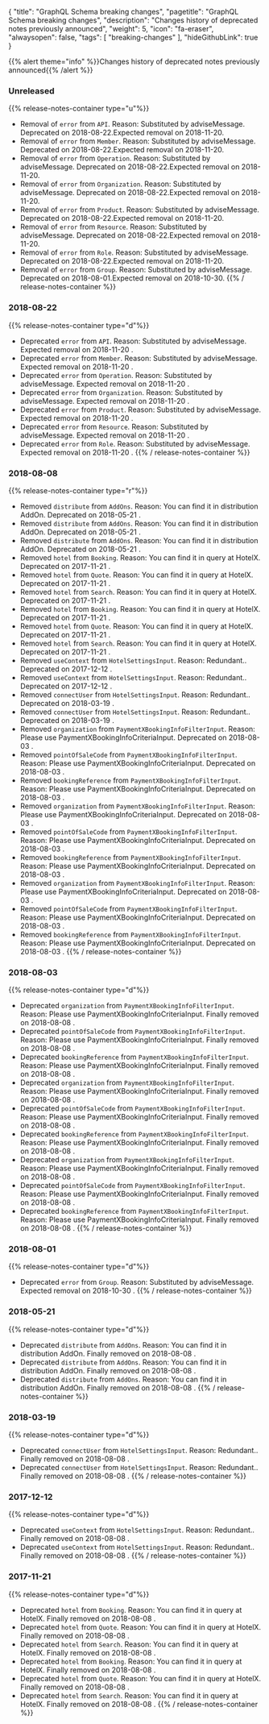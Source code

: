 {
	"title": "GraphQL Schema breaking changes",
	"pagetitle": "GraphQL Schema breaking changes",
	"description": "Changes history of deprecated notes previously announced",
	"weight": 5,
	"icon": "fa-eraser",
	"alwaysopen": false,
	"tags": [
		"breaking-changes"
	],
	"hideGithubLink": true
}

{{% alert theme="info" %}}Changes history of deprecated notes previously announced{{% /alert %}}

### Unreleased
{{% release-notes-container type="u"%}}
- Removal of `error` from `API`. Reason: Substituted by adviseMessage.  Deprecated on 2018-08-22.Expected removal on 2018-11-20.
- Removal of `error` from `Member`. Reason: Substituted by adviseMessage.  Deprecated on 2018-08-22.Expected removal on 2018-11-20.
- Removal of `error` from `Operation`. Reason: Substituted by adviseMessage.  Deprecated on 2018-08-22.Expected removal on 2018-11-20.
- Removal of `error` from `Organization`. Reason: Substituted by adviseMessage.  Deprecated on 2018-08-22.Expected removal on 2018-11-20.
- Removal of `error` from `Product`. Reason: Substituted by adviseMessage.  Deprecated on 2018-08-22.Expected removal on 2018-11-20.
- Removal of `error` from `Resource`. Reason: Substituted by adviseMessage.  Deprecated on 2018-08-22.Expected removal on 2018-11-20.
- Removal of `error` from `Role`. Reason: Substituted by adviseMessage.  Deprecated on 2018-08-22.Expected removal on 2018-11-20.
- Removal of `error` from `Group`. Reason: Substituted by adviseMessage.  Deprecated on 2018-08-01.Expected removal on 2018-10-30.
{{% / release-notes-container %}}
### 2018-08-22
{{% release-notes-container type="d"%}}
- Deprecated `error` from `API`. Reason: Substituted by adviseMessage. Expected removal on 2018-11-20 .
- Deprecated `error` from `Member`. Reason: Substituted by adviseMessage. Expected removal on 2018-11-20 .
- Deprecated `error` from `Operation`. Reason: Substituted by adviseMessage. Expected removal on 2018-11-20 .
- Deprecated `error` from `Organization`. Reason: Substituted by adviseMessage. Expected removal on 2018-11-20 .
- Deprecated `error` from `Product`. Reason: Substituted by adviseMessage. Expected removal on 2018-11-20 .
- Deprecated `error` from `Resource`. Reason: Substituted by adviseMessage. Expected removal on 2018-11-20 .
- Deprecated `error` from `Role`. Reason: Substituted by adviseMessage. Expected removal on 2018-11-20 .
{{% / release-notes-container %}}
### 2018-08-08
{{% release-notes-container type="r"%}}
- Removed `distribute` from `AddOns`. Reason: You can find it in distribution AddOn. Deprecated on 2018-05-21 .
- Removed `distribute` from `AddOns`. Reason: You can find it in distribution AddOn. Deprecated on 2018-05-21 .
- Removed `distribute` from `AddOns`. Reason: You can find it in distribution AddOn. Deprecated on 2018-05-21 .
- Removed `hotel` from `Booking`. Reason: You can find it in query at HotelX. Deprecated on 2017-11-21 .
- Removed `hotel` from `Quote`. Reason: You can find it in query at HotelX. Deprecated on 2017-11-21 .
- Removed `hotel` from `Search`. Reason: You can find it in query at HotelX. Deprecated on 2017-11-21 .
- Removed `hotel` from `Booking`. Reason: You can find it in query at HotelX. Deprecated on 2017-11-21 .
- Removed `hotel` from `Quote`. Reason: You can find it in query at HotelX. Deprecated on 2017-11-21 .
- Removed `hotel` from `Search`. Reason: You can find it in query at HotelX. Deprecated on 2017-11-21 .
- Removed `useContext` from `HotelSettingsInput`. Reason: Redundant.. Deprecated on 2017-12-12 .
- Removed `useContext` from `HotelSettingsInput`. Reason: Redundant.. Deprecated on 2017-12-12 .
- Removed `connectUser` from `HotelSettingsInput`. Reason: Redundant.. Deprecated on 2018-03-19 .
- Removed `connectUser` from `HotelSettingsInput`. Reason: Redundant.. Deprecated on 2018-03-19 .
- Removed `organization` from `PaymentXBookingInfoFilterInput`. Reason: Please use PaymentXBookingInfoCriteriaInput. Deprecated on 2018-08-03 .
- Removed `pointOfSaleCode` from `PaymentXBookingInfoFilterInput`. Reason: Please use PaymentXBookingInfoCriteriaInput. Deprecated on 2018-08-03 .
- Removed `bookingReference` from `PaymentXBookingInfoFilterInput`. Reason: Please use PaymentXBookingInfoCriteriaInput. Deprecated on 2018-08-03 .
- Removed `organization` from `PaymentXBookingInfoFilterInput`. Reason: Please use PaymentXBookingInfoCriteriaInput. Deprecated on 2018-08-03 .
- Removed `pointOfSaleCode` from `PaymentXBookingInfoFilterInput`. Reason: Please use PaymentXBookingInfoCriteriaInput. Deprecated on 2018-08-03 .
- Removed `bookingReference` from `PaymentXBookingInfoFilterInput`. Reason: Please use PaymentXBookingInfoCriteriaInput. Deprecated on 2018-08-03 .
- Removed `organization` from `PaymentXBookingInfoFilterInput`. Reason: Please use PaymentXBookingInfoCriteriaInput. Deprecated on 2018-08-03 .
- Removed `pointOfSaleCode` from `PaymentXBookingInfoFilterInput`. Reason: Please use PaymentXBookingInfoCriteriaInput. Deprecated on 2018-08-03 .
- Removed `bookingReference` from `PaymentXBookingInfoFilterInput`. Reason: Please use PaymentXBookingInfoCriteriaInput. Deprecated on 2018-08-03 .
{{% / release-notes-container %}}
### 2018-08-03
{{% release-notes-container type="d"%}}
- Deprecated `organization` from `PaymentXBookingInfoFilterInput`. Reason: Please use PaymentXBookingInfoCriteriaInput. Finally removed on 2018-08-08 .
- Deprecated `pointOfSaleCode` from `PaymentXBookingInfoFilterInput`. Reason: Please use PaymentXBookingInfoCriteriaInput. Finally removed on 2018-08-08 .
- Deprecated `bookingReference` from `PaymentXBookingInfoFilterInput`. Reason: Please use PaymentXBookingInfoCriteriaInput. Finally removed on 2018-08-08 .
- Deprecated `organization` from `PaymentXBookingInfoFilterInput`. Reason: Please use PaymentXBookingInfoCriteriaInput. Finally removed on 2018-08-08 .
- Deprecated `pointOfSaleCode` from `PaymentXBookingInfoFilterInput`. Reason: Please use PaymentXBookingInfoCriteriaInput. Finally removed on 2018-08-08 .
- Deprecated `bookingReference` from `PaymentXBookingInfoFilterInput`. Reason: Please use PaymentXBookingInfoCriteriaInput. Finally removed on 2018-08-08 .
- Deprecated `organization` from `PaymentXBookingInfoFilterInput`. Reason: Please use PaymentXBookingInfoCriteriaInput. Finally removed on 2018-08-08 .
- Deprecated `pointOfSaleCode` from `PaymentXBookingInfoFilterInput`. Reason: Please use PaymentXBookingInfoCriteriaInput. Finally removed on 2018-08-08 .
- Deprecated `bookingReference` from `PaymentXBookingInfoFilterInput`. Reason: Please use PaymentXBookingInfoCriteriaInput. Finally removed on 2018-08-08 .
{{% / release-notes-container %}}
### 2018-08-01
{{% release-notes-container type="d"%}}
- Deprecated `error` from `Group`. Reason: Substituted by adviseMessage. Expected removal on 2018-10-30 .
{{% / release-notes-container %}}
### 2018-05-21
{{% release-notes-container type="d"%}}
- Deprecated `distribute` from `AddOns`. Reason: You can find it in distribution AddOn. Finally removed on 2018-08-08 .
- Deprecated `distribute` from `AddOns`. Reason: You can find it in distribution AddOn. Finally removed on 2018-08-08 .
- Deprecated `distribute` from `AddOns`. Reason: You can find it in distribution AddOn. Finally removed on 2018-08-08 .
{{% / release-notes-container %}}
### 2018-03-19
{{% release-notes-container type="d"%}}
- Deprecated `connectUser` from `HotelSettingsInput`. Reason: Redundant.. Finally removed on 2018-08-08 .
- Deprecated `connectUser` from `HotelSettingsInput`. Reason: Redundant.. Finally removed on 2018-08-08 .
{{% / release-notes-container %}}
### 2017-12-12
{{% release-notes-container type="d"%}}
- Deprecated `useContext` from `HotelSettingsInput`. Reason: Redundant.. Finally removed on 2018-08-08 .
- Deprecated `useContext` from `HotelSettingsInput`. Reason: Redundant.. Finally removed on 2018-08-08 .
{{% / release-notes-container %}}
### 2017-11-21
{{% release-notes-container type="d"%}}
- Deprecated `hotel` from `Booking`. Reason: You can find it in query at HotelX. Finally removed on 2018-08-08 .
- Deprecated `hotel` from `Quote`. Reason: You can find it in query at HotelX. Finally removed on 2018-08-08 .
- Deprecated `hotel` from `Search`. Reason: You can find it in query at HotelX. Finally removed on 2018-08-08 .
- Deprecated `hotel` from `Booking`. Reason: You can find it in query at HotelX. Finally removed on 2018-08-08 .
- Deprecated `hotel` from `Quote`. Reason: You can find it in query at HotelX. Finally removed on 2018-08-08 .
- Deprecated `hotel` from `Search`. Reason: You can find it in query at HotelX. Finally removed on 2018-08-08 .
{{% / release-notes-container %}}
